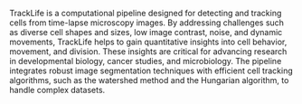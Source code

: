 TrackLife is a computational pipeline designed for detecting and tracking cells from time-lapse microscopy images. By addressing challenges such as diverse cell shapes and sizes, low image contrast, noise, and dynamic movements, TrackLife helps to gain quantitative insights into cell behavior, movement, and division. These insights are critical for advancing research in developmental biology, cancer studies, and microbiology. The pipeline integrates robust image segmentation techniques with efficient cell tracking algorithms, such as the watershed method and the Hungarian algorithm, to handle complex datasets.
